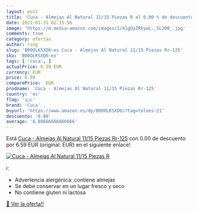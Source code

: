 ```yaml
---
layout: post
title: 'Cuca - Almejas Al Natural 11/15 Piezas R al 0.00 % de descuento'
date: 2021-01-31 02:15:56
image: 'https://m.media-amazon.com/images/I/41gQyZRkywL._SL200_.jpg'
comments: true
category: ofertas
author: ring
slug: 'B00OLKSXD6-es Cuca - Almejas Al Natural 11/15 Piezas Rr-125'
sku: 'B00OLKSXD6-es'
tags: [ 'cuca', ]
actualPrice: 6.59 EUR
currency: EUR
price: 6.59
comparePrice:  EUR
prodname: 'Cuca - Almejas Al Natural 11/15 Piezas Rr-125'
country: 'es'
flag: '🇪🇸'
brand: 'Cuca'
buyurl: 'https://www.amazon.es/dp/B00OLKSXD6/?tag=tolees-21'
descuento: '0.00'
average: '6.80666666666666'
---
```


Está [Cuca - Almejas Al Natural 11/15 Piezas Rr-125](https://www.amazon.es/dp/B00OLKSXD6/?tag=tolees-21) con 0.00 de descuento por 6.59 EUR (original:  EUR) en el siguiente enlace!

[![Cuca - Almejas Al Natural 11/15 Piezas R](https://m.media-amazon.com/images/I/41gQyZRkywL._SL200_.jpg)](https://www.amazon.es/dp/B00OLKSXD6/?tag=tolees-21)

ℹ️:

- Advertencia alergénica: contiene almejas
- Se debe conservar en un lugar fresco y seco
- No contiene gluten ni lactosa

[🛒 Ver la oferta!!](https://www.amazon.es/dp/B00OLKSXD6/?tag=tolees-21)
